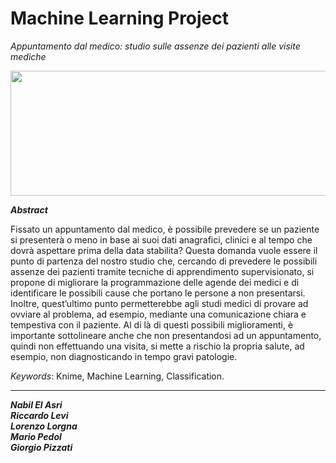 # Machine Learning Project 
*Appuntamento dal medico: studio sulle assenze dei pazienti alle visite mediche*

<p align="center">
  <img width="550" height="200" src="https://storage.googleapis.com/kaggle-datasets-images/792/1472/8853c0b4591bba14e29305fcaa29f2f9/dataset-original.jpg">
</p>

_**Abstract**_

Fissato un appuntamento dal medico, è possibile prevedere se un paziente si presenterà o meno in base ai suoi dati anagrafici, clinici e al tempo che dovrà 
aspettare prima della data stabilita? Questa domanda vuole essere il punto di partenza del nostro studio che, cercando di prevedere le possibili assenze dei 
pazienti tramite tecniche di apprendimento supervisionato, si propone di migliorare la programmazione delle agende dei medici e di identificare le possibili 
cause che portano le persone a non presentarsi. Inoltre, quest’ultimo punto permetterebbe agli studi medici di provare ad ovviare al problema, ad esempio, 
mediante una comunicazione chiara e tempestiva con il paziente. Al di là di questi possibili miglioramenti, è importante sottolineare anche che non presentandosi 
ad un appuntamento, quindi non effettuando una visita, si mette a rischio la propria salute, ad esempio, non diagnosticando in tempo gravi patologie.

*Keywords*: Knime, Machine Learning, Classification.

***

_**Nabil El Asri**_ <br />
_**Riccardo Levi**_ <br />
_**Lorenzo Lorgna**_ <br />
_**Mario Pedol**_ <br />
_**Giorgio Pizzati**_ 
